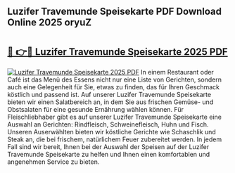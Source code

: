 ## Luzifer Travemunde Speisekarte PDF Download Online 2025 oryuZ

# <h2><a href="http://gc6k6f.nevu.top/?p=Luzifer+Travemunde+Speisekarte">🔗 👉🔴 Luzifer Travemunde Speisekarte 2025 PDF</a></h2>

[![Luzifer Travemunde Speisekarte 2025 PDF](https://i.imgur.com/dBaPXMq.png)](http://gc6k6f.nevu.top/?p=Luzifer+Travemunde+Speisekarte)
In einem Restaurant oder Café ist das Menü des Essens nicht nur eine Liste von Gerichten, sondern auch eine Gelegenheit für Sie, etwas zu finden, das für Ihren Geschmack köstlich und passend ist. Auf unserer Luzifer Travemunde Speisekarte bieten wir einen Salatbereich an, in dem Sie aus frischen Gemüse- und Obstsalaten für eine gesunde Ernährung wählen können. Für Fleischliebhaber gibt es auf unserer Luzifer Travemunde Speisekarte eine Auswahl an Gerichten: Rindfleisch, Schweinefleisch, Huhn und Fisch. Unseren Auserwählten bieten wir köstliche Gerichte wie Schaschlik und Steak an, die bei frischem, natürlichem Feuer zubereitet werden. In jedem Fall sind wir bereit, Ihnen bei der Auswahl der Speisen auf der Luzifer Travemunde Speisekarte zu helfen und Ihnen einen komfortablen und angenehmen Service zu bieten.

